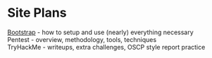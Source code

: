 <head>
<!-- Global site tag (gtag.js) - Google Analytics -->
<script async src="https://www.googletagmanager.com/gtag/js?id=G-LVVDX7ZHFG"></script>
<script>
  window.dataLayer = window.dataLayer || [];
  function gtag(){dataLayer.push(arguments);}
  gtag('js', new Date());

  gtag('config', 'G-LVVDX7ZHFG');
</script>
</head>

# Site Plans
[Bootstrap](https://samghata.github.io/bootstrap/) - how to setup and use (nearly) everything necessary<br>
Pentest - overview, methodology, tools, techniques<br>
TryHackMe - writeups, extra challenges, OSCP style report practice<br>
